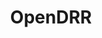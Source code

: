 ---
altLangPrefix: index
authorName: Natural Resources Canada
authorUrl:
contentTitle:
  en: Map Preview
  fr: Voir la carte
dateModified: 2021-05-07
description:
  en: Dataset preview
  fr: Aperçu de l'ensemble des données
noContentTitle: true
pageclass: wb-prettify all-pre
subject:
  en: [GV Government and Politics, Government services]
  fr: [GV Gouvernement et vie politique, Services gouvernementaux]
title: OpenDRR
lang: fr
layout: map
sitesearch: false
---
